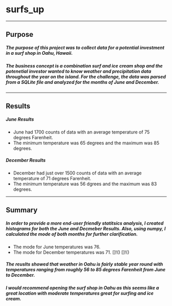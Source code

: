 # surfs_up
---
## Purpose
##### The purpose of this project was to collect data for a potential investment in a surf shop in Oahu, Hawaii.
##### The business concept is a combination surf and ice cream shop and the potenetial investor wanted to know weather and precipitation data throughout the year on the island. For the challenge, the data was parsed from a SQLite file and analyzed for the months of June and December.
---
## Results
##### June Results
* June had 1700 counts of data with an average temperature of 75 degrees Farenheit. 
* The minimum temperature was 65 degrees and the maximum was 85 degrees.
##### December Results
* December had just over 1500 counts of data with an average temperature of 71 degrees Farenheit. 
* The minimum temperature was 56 dgrees and the maximum was 83 degrees.
--- 
## Summary
##### In order to provide a more end-user friendly statitsics analysis, I created histograms for both the June and Decmeber Results. Also, using numpy, I calculated the mode of both months for further clarification. 
* The mode for June temperatures was 76.
* The mode for December temperatures was 71.
[]!()
[]!()
##### The reuslts showed that weather in Oahu is fairly stable year round with temperatures ranging from roughly 56 to 85 degrees Farenheit from June to December.
##### I would recommend opening the surf shop in Oahu as this seems like a great location with moderate temperatures great for surfing and ice cream.
